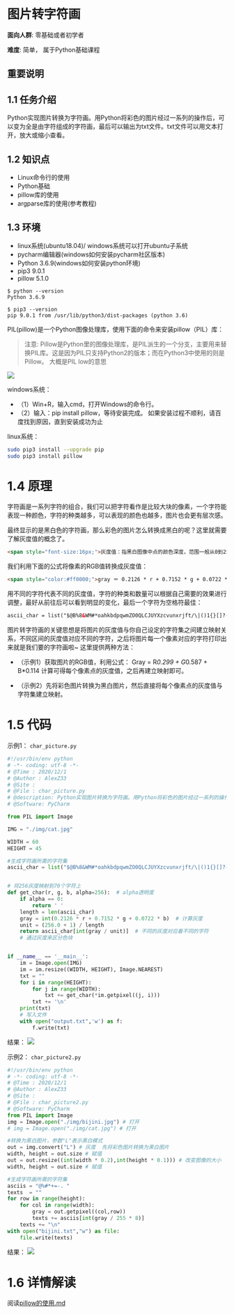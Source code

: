 # 图片转字符画

**面向人群**: 零基础或者初学者

**难度**: 简单， 属于Python基础课程

## 重要说明

## 1.1 任务介绍
Python实现图片转换为字符画。用Python将彩色的图片经过一系列的操作后，可以变为全是由字符组成的字符画，最后可以输出为txt文件。txt文件可以用文本打开，放大或缩小查看。
## 1.2 知识点
- Linux命令行的使用
- Python基础
- pillow库的使用
- argparse库的使用(参考教程)
## 1.3 环境
- linux系统(ubuntu18.04)/ windows系统可以打开ubuntu子系统
- pycharm编辑器(windows如何安装pycharm社区版本)
- Python 3.6.9(windows如何安装python环境)
- pip3 9.0.1
- pillow 5.1.0

```
$ python --version
Python 3.6.9

$ pip3 --version
pip 9.0.1 from /usr/lib/python3/dist-packages (python 3.6)

```
PIL(pillow)是一个Python图像处理库，使用下面的命令来安装pillow（PIL）库：

> 注意: Pillow是Python里的图像处理库，是PIL派生的一个分支，主要用来替换PIL库。这是因为PIL只支持Python2的版本；而在Python3中使用的则是Pillow。
> 大概是PIL low的意思 

![](../img/haha)


windows系统：
- （1）Win+R，输入cmd，打开Windows的命令行。
- （2）输入：pip install pillow，等待安装完成。
如果安装过程不顺利，请百度找到原因，直到安装成功为止

linux系统：
```bash
sudo pip3 install --upgrade pip
sudo pip3 install pillow
```

# 1.4 原理

字符画是一系列字符的组合，我们可以把字符看作是比较大块的像素，一个字符能表现一种颜色，字符的种类越多，可以表现的颜色也越多，图片也会更有层次感。

最终显示的是黑白色的字符画，那么彩色的图片怎么转换成黑白的呢？这里就需要了解灰度值的概念了。
```html
<span style="font-size:16px;">灰度值：指黑白图像中点的颜色深度，范围一般从0到255，白色为255，黑色为0，故黑白图片也称灰度图像。</span>
```

我们利用下面的公式将像素的RGB值转换成灰度值：
```html
<span style="color:#ff0000;">gray ＝ 0.2126 * r + 0.7152 * g + 0.0722 * b</span>
```

用不同的字符代表不同的灰度值，字符的种类和数量可以根据自己需要的效果进行调整，最好从前往后可以看到明显的变化，最后一个字符为空格符最佳：
```html
ascii_char = list("$@B%8&WM#*oahkbdpqwmZO0QLCJUYXzcvunxrjft/\|()1{}[]?-_+~<>i!lI;:,\"^`'. ")
```

图片转字符画的关键思想是将图片的灰度值与你自己设定的字符集之间建立映射关系，不同区间的灰度值对应不同的字符，之后将图片每一个像素对应的字符打印出来就是我们要的字符画啦~
这里提供两种方法：


- （示例1）获取图片的RGB值，利用公式：
Gray = R*0.299 + G*0.587 + B*0.114
计算可得每个像素点的灰度值，之后再建立映射即可。

- （示例2）先将彩色图片转换为黑白图片，然后直接将每个像素点的灰度值与字符集建立映射。

# 1.5 代码

示例1： `char_picture.py`

```python
#!/usr/bin/env python
# -*- coding: utf-8 -*-
# @Time : 2020/12/1
# @Author : AlexZ33
# @Site : 
# @File : char_picture.py
# @description: Python实现图片转换为字符画。用Python将彩色的图片经过一系列的操作后，可以变为全是由字符组成的字符画，最后可以输出为txt文件。txt文件可以用文本打开，放大或缩小查看。
# @Software: PyCharm

from PIL import Image

IMG = "./img/cat.jpg"

WIDTH = 60
HEIGHT = 45

#生成字符画所需的字符集
ascii_char = list("$@B%8&WM#*oahkbdpqwmZO0QLCJUYXzcvunxrjft/\|()1{}[]?-_+~<>i!lI;:,\"^`'. ")


# 将256灰度映射到70个字符上
def get_char(r, g, b, alpha=256):  # alpha透明度
    if alpha == 0:
        return ' '
    length = len(ascii_char)
    gray = int(0.2126 * r + 0.7152 * g + 0.0722 * b)  # 计算灰度
    unit = (256.0 + 1) / length
    return ascii_char[int(gray / unit)]  # 不同的灰度对应着不同的字符
    # 通过灰度来区分色块


if __name__ == '__main__':
    im = Image.open(IMG)
    im = im.resize((WIDTH, HEIGHT), Image.NEAREST)
    txt = ""
    for i in range(HEIGHT):
        for j in range(WIDTH):
            txt += get_char(*im.getpixel((j, i)))
        txt += '\n'
    print(txt)
    # 写入文件
    with open("output.txt",'w') as f:
        f.write(txt)


```
结果：
![](../img/cat_result.png)


示例2： `char_picture2.py`

```python
#!/usr/bin/env python
# -*- coding: utf-8 -*-
# @Time : 2020/12/1
# @Author : AlexZ33
# @Site : 
# @File : char_picture2.py
# @Software: PyCharm
from PIL import Image
img = Image.open("./img/bijini.jpg") # 打开
# img = Image.open("./img/cat.jpg") # 打开

#转换为黑白图片，参数"L"表示黑白模式
out = img.convert("L") # 灰度  先将彩色图片转换为黑白图片
width, height = out.size # 赋值
out = out.resize((int(width * 0.2),int(height * 0.1))) # 改变图像的大小
width, height = out.size # 赋值

#生成字符画所需的字符集
asciis = "@%#*+=-. "
texts  = ""
for row in range(height):
    for col in range(width):
        gray = out.getpixel((col,row))
        texts += asciis[int(gray / 255 * 8)]
    texts += "\n"
with open("bijini.txt","w") as file:
    file.write(texts)
```
结果：
![](../img/bijini_ressult.png)



# 1.6 详情解读

阅读[pillow的使用.md](./docs/pillow的使用.md)